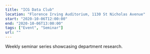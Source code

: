 ```yaml
---
title: "ICG Data Club"
location: "Florence Irving Auditorium, 1130 St Nicholas Avenue"
start: "2020-10-06T12:00:00"
end: "2020-10-06T13:00:00"
tags: ["Event", "Seminar"]
url: ""
---
```


Weekly seminar series showcasing department research.

<!-- endexcerpt -->
